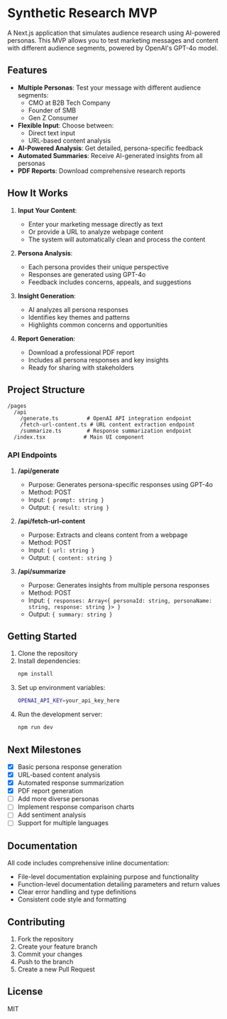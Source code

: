 # Synthetic Research MVP

A Next.js application that simulates audience research using AI-powered personas. This MVP allows you to test marketing messages and content with different audience segments, powered by OpenAI's GPT-4o model.

## Features

- **Multiple Personas**: Test your message with different audience segments:
  - CMO at B2B Tech Company
  - Founder of SMB
  - Gen Z Consumer
- **Flexible Input**: Choose between:
  - Direct text input
  - URL-based content analysis
- **AI-Powered Analysis**: Get detailed, persona-specific feedback
- **Automated Summaries**: Receive AI-generated insights from all personas
- **PDF Reports**: Download comprehensive research reports

## How It Works

1. **Input Your Content**:
   - Enter your marketing message directly as text
   - Or provide a URL to analyze webpage content
   - The system will automatically clean and process the content

2. **Persona Analysis**:
   - Each persona provides their unique perspective
   - Responses are generated using GPT-4o
   - Feedback includes concerns, appeals, and suggestions

3. **Insight Generation**:
   - AI analyzes all persona responses
   - Identifies key themes and patterns
   - Highlights common concerns and opportunities

4. **Report Generation**:
   - Download a professional PDF report
   - Includes all persona responses and key insights
   - Ready for sharing with stakeholders

## Project Structure

```
/pages
  /api
    /generate.ts         # OpenAI API integration endpoint
    /fetch-url-content.ts # URL content extraction endpoint
    /summarize.ts        # Response summarization endpoint
  /index.tsx            # Main UI component
```

### API Endpoints

1. **/api/generate**
   - Purpose: Generates persona-specific responses using GPT-4o
   - Method: POST
   - Input: `{ prompt: string }`
   - Output: `{ result: string }`

2. **/api/fetch-url-content**
   - Purpose: Extracts and cleans content from a webpage
   - Method: POST
   - Input: `{ url: string }`
   - Output: `{ content: string }`

3. **/api/summarize**
   - Purpose: Generates insights from multiple persona responses
   - Method: POST
   - Input: `{ responses: Array<{ personaId: string, personaName: string, response: string }> }`
   - Output: `{ summary: string }`

## Getting Started

1. Clone the repository
2. Install dependencies:
   ```bash
   npm install
   ```
3. Set up environment variables:
   ```bash
   OPENAI_API_KEY=your_api_key_here
   ```
4. Run the development server:
   ```bash
   npm run dev
   ```

## Next Milestones

- [x] Basic persona response generation
- [x] URL-based content analysis
- [x] Automated response summarization
- [x] PDF report generation
- [ ] Add more diverse personas
- [ ] Implement response comparison charts
- [ ] Add sentiment analysis
- [ ] Support for multiple languages

## Documentation

All code includes comprehensive inline documentation:
- File-level documentation explaining purpose and functionality
- Function-level documentation detailing parameters and return values
- Clear error handling and type definitions
- Consistent code style and formatting

## Contributing

1. Fork the repository
2. Create your feature branch
3. Commit your changes
4. Push to the branch
5. Create a new Pull Request

## License

MIT 
